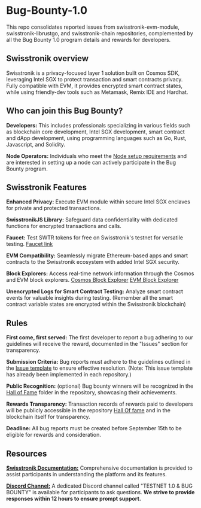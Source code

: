 # Bug-Bounty-1.0

This repo consolidates reported issues from swisstronik-evm-module, swisstronik-librustgo, and swisstronik-chain repositories, complemented by all the Bug Bounty 1.0 program details and rewards for developers.

## Swisstronik overview

Swisstronik is a privacy-focused layer 1 solution built on Cosmos SDK, leveraging Intel SGX to protect transaction and smart contracts privacy. Fully compatible with EVM, it provides encrypted smart contract states, while using friendly-dev tools such as Metamask, Remix IDE and Hardhat.

## Who can join this Bug Bounty?

**Developers:** This includes professionals specializing in various fields such as blockchain core development, Intel SGX development, smart contract and dApp development, using programming languages such as Go, Rust, Javascript, and Solidity.

**Node Operators:** Individuals who meet the [Node setup requirements](https://swisstronik.gitbook.io/swisstronik-docs/swisstronik-testnet/setup-node) and are interested in setting up a node can actively participate in the Bug Bounty program.

## Swisstronik Features

**Enhanced Privacy:** Execute EVM module within secure Intel SGX enclaves for private and protected transactions.

**SwisstronikJS Library:** Safeguard data confidentiality with dedicated functions for encrypted transactions and calls.

**Faucet:** Test SWTR tokens for free on Swisstronik's testnet for versatile testing.
[Faucet link](https://faucet.testnet.swisstronik.com/)

**EVM Compatibility:** Seamlessly migrate Ethereum-based apps and smart contracts to the Swisstronik ecosystem with added Intel SGX security.

**Block Explorers:** Access real-time network information through the Cosmos and EVM block explorers.
[Cosmos Block Explorer](https://explorer-cosmos.testnet.swisstronik.com/)
[EVM Block Explorer](https://explorer-evm.testnet.swisstronik.com/)

**Unencrypted Logs for Smart Contract Testing:** Analyze smart contract events for valuable insights during testing. (Remember all the smart contract variable states are encrypted within the Swisstronik blockchain)

## Rules

**First come, first served:** The first developer to report a bug adhering to our guidelines will receive the reward, documented in the "Issues" section for transparency.

**Submission Criteria:** Bug reports must adhere to the guidelines outlined in the [Issue template](./ISSUE_TEMPLATE.md) to ensure effective resolution. (Note: This issue template has already been implemented in each repository.)

**Public Recognition:** (optional) Bug bounty winners will be recognized in the [Hall of Fame](./Hall%20Of%20Fame/) folder in the repository, showcasing their achievements.

**Rewards Transparency:** Transaction records of rewards paid to developers will be publicly accessible in the repository [Hall Of fame](./Hall%20Of%20Fame/) and in the blockchain itself for transparency.

**Deadline:** All bug reports must be created before September 15th to be eligible for rewards and consideration.

## Resources

**[Swisstronik Documentation:](https://swisstronik.gitbook.io/swisstronik-docs/)** Comprehensive documentation is provided to assist participants in understanding the platform and its features.

**[Discord Channel:](https://discord.gg/GdRjwjWHa9)** A dedicated Discord channel called "TESTNET 1.0 & BUG BOUNTY" is available for participants to ask questions. **We strive to provide responses within 12 hours to ensure prompt support.**
